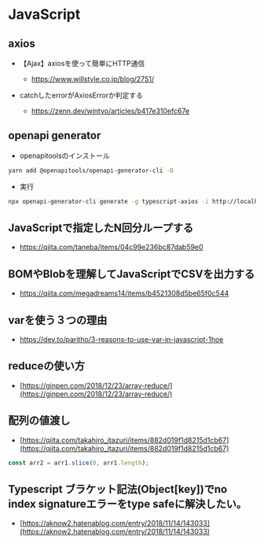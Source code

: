 # JavaScript

## axios

- 【Ajax】axiosを使って簡単にHTTP通信
  - https://www.willstyle.co.jp/blog/2751/

- catchしたerrorがAxiosErrorか判定する
  - https://zenn.dev/wintyo/articles/b417e310efc67e

## openapi generator

- openapitoolsのインストール
```sh
yarn add @openapitools/openapi-generator-cli -D
```

- 実行
```sh
npx openapi-generator-cli generate -g typescript-axios -i http://localhost:17100/api/v1/openapi.json -o ./src/api
```

## JavaScriptで指定したN回分ループする

- https://qiita.com/taneba/items/04c99e236bc87dab59e0

## BOMやBlobを理解してJavaScriptでCSVを出力する

- https://qiita.com/megadreams14/items/b4521308d5be65f0c544


## varを使う３つの理由

- https://dev.to/paritho/3-reasons-to-use-var-in-javascript-1hoe

## reduceの使い方

- [https://ginpen.com/2018/12/23/array-reduce/](https://ginpen.com/2018/12/23/array-reduce/)

## 配列の値渡し

- [https://qiita.com/takahiro_itazuri/items/882d019f1d8215d1cb67](https://qiita.com/takahiro_itazuri/items/882d019f1d8215d1cb67)
    
```jsx
const arr2 = arr1.slice(0, arr1.length);
```
    
## Typescript ブラケット記法(Object[key])でno index signatureエラーをtype safeに解決したい。

- [https://aknow2.hatenablog.com/entry/2018/11/14/143033](https://aknow2.hatenablog.com/entry/2018/11/14/143033)